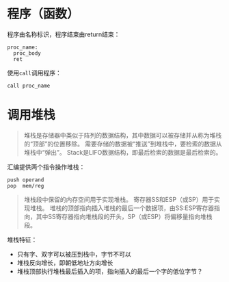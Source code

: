 # 程序（函数）

程序由名称标识，程序结束由return结束：
```assembly
proc_name:
  proc_body
  ret
```

使用`call`调用程序：
```assembly
call proc_name
```

# 调用堆栈

> 堆栈是存储器中类似于阵列的数据结构，其中数据可以被存储并从称为堆栈的“顶部”的位置移除。 需要存储的数据被“推送”到堆栈中，要检索的数据从堆栈中“弹出”。 Stack是LIFO数据结构，即最后检索的数据是最后检索的。

汇编提供两个指令操作堆栈：
```assembly
push operand
pop  mem/reg
```

> 堆栈段中保留的内存空间用于实现堆栈。 寄存器SS和ESP（或SP）用于实现堆栈。 堆栈的顶部指向插入堆栈的最后一个数据项，由SS:ESP寄存器指向，其中SS寄存器指向堆栈段的开头，SP（或ESP）将偏移量指向堆栈段。

堆栈特征：
- 只有字、双字可以被压到栈中，字节不可以
- 堆栈反向增长，即朝低地址方向增长
- 堆栈顶部执行堆栈最后插入的项，指向插入的最后一个字的低位字节？

